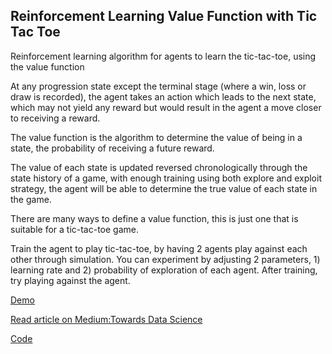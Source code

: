 ## Reinforcement Learning Value Function with Tic Tac Toe

Reinforcement learning algorithm for agents to learn the tic-tac-toe, using the value function

At any progression state except the terminal stage (where a win, loss or draw is recorded), the agent takes an action which leads to the next state, which may not yield any reward but would result in the agent a move closer to receiving a reward.

The value function is the algorithm to determine the value of being in a state, the probability of receiving a future reward.

The value of each state is updated reversed chronologically through the state history of a game, with enough training using both explore and exploit strategy, the agent will be able to determine the true value of each state in the game.

There are many ways to define a value function, this is just one that is suitable for a tic-tac-toe game.

Train the agent to play tic-tac-toe, by having 2 agents play against each other through simulation. You can experiment by adjusting 2 parameters, 1) learning rate and 2) probability of exploration of each agent. After training, try playing against the agent.

[Demo](https://lonedune.github.io/demos/rl-value-function-tic-tac-toe)

[Read article on Medium:Towards Data Science](https://towardsdatascience.com/reinforcement-learning-value-function-57b04e911152)

[Code](https://github.com/lonedune/demos/tree/master/src/app/components/rl-value-function-tic-tac-toe)
